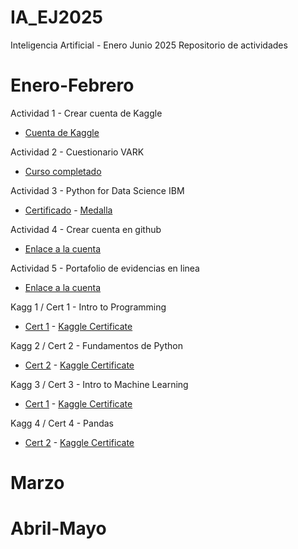 # IA_EJ2025
Inteligencia Artificial - Enero Junio 2025
Repositorio de actividades

# Enero-Febrero
Actividad 1 - Crear cuenta de Kaggle
- [Cuenta de Kaggle](https://www.kaggle.com/arturogarza04)

Actividad 2 - Cuestionario VARK
- [Curso completado](./EneFeb/Actividad_2/EvidenciaVARK.png)

Actividad 3 - Python for Data Science IBM
- [Certificado](./EneFeb/Actividad_3/PY0101_Certificate.png) - [Medalla](https://www.credly.com/badges/06ab1cfa-9ed0-4700-8d3e-fde75a2906db)

Actividad 4 - Crear cuenta en github
- [Enlace a la cuenta](https://github.com/Artu-GR)

Actividad 5 - Portafolio de evidencias en linea
- [Enlace a la cuenta](https://github.com/Artu-GR/IA_EJ2025)

Kagg 1 / Cert 1 - Intro to Programming
- [Cert 1](./EneFeb/Cert_1/Arturo_Garza_Intro_to_Programming.png) - [Kaggle Certificate](https://www.kaggle.com/learn/certification/arturogarza04/intro-to-programming)

Kagg 2 / Cert 2 - Fundamentos de Python
- [Cert 2](./EneFeb/Cert_2/Arturo_Garza_Python.png) -  [Kaggle Certificate](https://www.kaggle.com/learn/certification/arturogarza04/python)

Kagg 3 / Cert 3 - Intro to Machine Learning
- [Cert 1](./EneFeb/Cert_3/Arturo_Garza_Intro_to_Machine_Learning.png) - [Kaggle Certificate](https://www.kaggle.com/learn/certification/arturogarza04/intro-to-machine-learning)

Kagg 4 / Cert 4 - Pandas
- [Cert 2](./EneFeb/Cert_4/Arturo_Garza_Pandas.png) -  [Kaggle Certificate](https://www.kaggle.com/learn/certification/arturogarza04/pandas)

# Marzo

# Abril-Mayo
